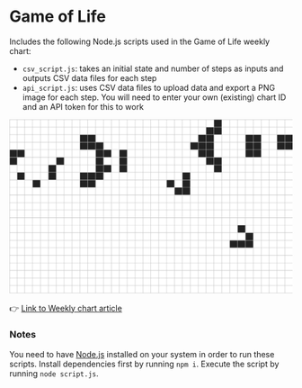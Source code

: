# Game of Life

Includes the following Node.js scripts used in the Game of Life weekly chart:

- `csv_script.js`: takes an initial state and number of steps as inputs and outputs CSV data files for each step
- `api_script.js`: uses CSV data files to upload data and export a PNG image for each step. You will need to enter your own (existing) chart ID and an API token for this to work

<img src="./game-of-life.gif" alt="Game of Life animation" />

👉 [Link to Weekly chart article](https://blog.datawrapper.de/game-of-life/)

### Notes

You need to have [Node.js](https://nodejs.org/en/) installed on your system in order to run these scripts. Install dependencies first by running `npm i`. Execute the script by running `node script.js`.
